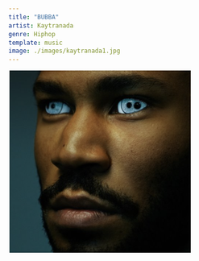 ```yaml
---
title: "BUBBA"
artist: Kaytranada
genre: Hiphop
template: music
image: ./images/kaytranada1.jpg
---
```


![image](./images/kaytranada1.jpg)
